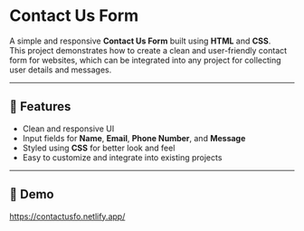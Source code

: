 # Contact Us Form

A simple and responsive **Contact Us Form** built using **HTML** and **CSS**.  
This project demonstrates how to create a clean and user-friendly contact form for websites, which can be integrated into any project for collecting user details and messages.

---

## 🚀 Features

- Clean and responsive UI  
- Input fields for **Name**, **Email**, **Phone Number**, and **Message**  
- Styled using **CSS** for better look and feel  
- Easy to customize and integrate into existing projects  

---

## 📸 Demo

https://contactusfo.netlify.app/

